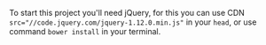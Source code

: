 To start this project you'll need jQuery, for this you can use CDN <code>src="//code.jquery.com/jquery-1.12.0.min.js"</code>
in your <code>head</code>, or use command <code>bower install</code> in your terminal.